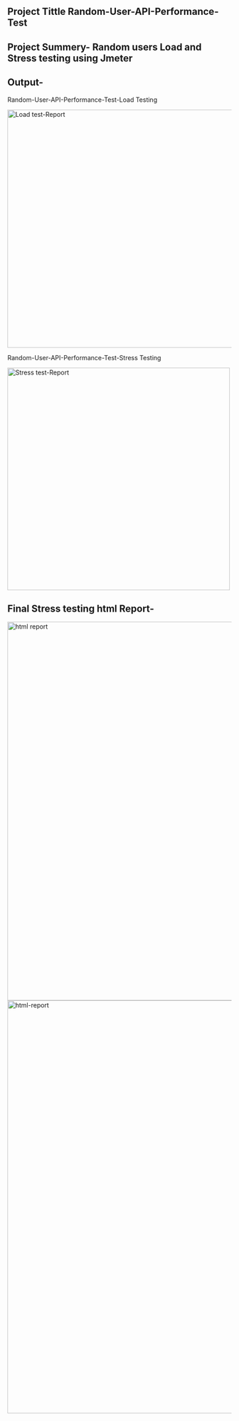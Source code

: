## Project Tittle Random-User-API-Performance-Test
## Project Summery- Random users Load and Stress testing using Jmeter
## Output-

Random-User-API-Performance-Test-Load Testing

<img width="535" alt="Load test-Report" src="https://github.com/sabahossain/Random-User-API-Performance-Test/assets/119302900/faac1b53-dc93-4c75-8775-82df1ee67dd2">


Random-User-API-Performance-Test-Stress Testing

<img width="500" alt="Stress test-Report" src="https://github.com/sabahossain/Random-User-API-Performance-Test/assets/119302900/5770833d-4e16-4847-b3ee-2c971aefb2df">

## Final Stress testing html Report-


<img width="851" alt="html report" src="https://github.com/sabahossain/Random-User-API-Performance-Test/assets/119302900/a09cacb5-d5cf-43c5-91ae-5f0b329a0869">


<img width="928" alt="html-report" src="https://github.com/sabahossain/Random-User-API-Performance-Test/assets/119302900/88dcc77b-a76d-4be5-82f7-d23b45a99bbf">

